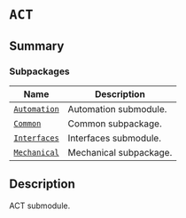 # `ACT`

<a id="summary"></a>

## Summary

### Subpackages

| Name | Description |
|-----------------------------------------------------------------------------------------------|-------------------------|
| [`Automation`](Automation/index.md#module-ansys.mechanical.stubs.v241.Ansys.ACT.Automation)   | Automation submodule.   |
| [`Common`](Common/index.md#module-ansys.mechanical.stubs.v241.Ansys.ACT.Common)               | Common subpackage.      |
| [`Interfaces`](Interfaces/index.md#module-ansys.mechanical.stubs.v241.Ansys.ACT.Interfaces)   | Interfaces submodule.   |
| [`Mechanical`](Mechanical/index.md#module-ansys.mechanical.stubs.v241.Ansys.ACT.Mechanical)   | Mechanical subpackage.  |

<a id="description"></a>

## Description

ACT submodule.

<!-- !! processed by numpydoc !! -->

